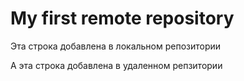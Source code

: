 # My first remote repository


Эта строка добавлена в локальном репозитории

А эта строка добавлена в удаленном репзитории

